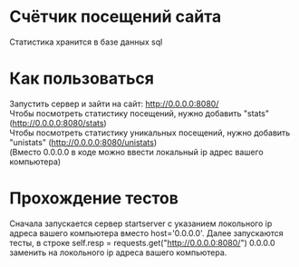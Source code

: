 # Счётчик посещений сайта
Статистика хранится в базе данных sql
# Как пользоваться
Запустить сервер и зайти на сайт: http://0.0.0.0:8080/  
Чтобы посмотреть статистику посещений, нужно добавить "stats" (http://0.0.0.0:8080/stats)  
Чтобы посмотреть статистику уникальных посещений, нужно добавить "unistats" (http://0.0.0.0:8080/unistats)  
(Вместо 0.0.0.0 в коде можно ввести локальный ip адрес вашего компьютера)
# Прохождение тестов
Сначала запускается сервер startserver c указанием локольного ip адреса вашего компьютера вместо host='0.0.0.0'.
Далее запускаются тесты, в строке self.resp = requests.get("http://0.0.0.0:8080/") 0.0.0.0 заменить на локольного ip 
адреса вашего компьютера.